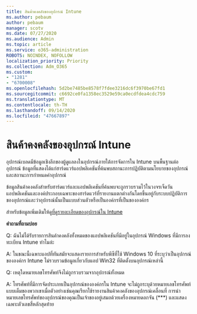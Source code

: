```yaml
---
title: สินค้าคงคลังของอุปกรณ์ Intune
ms.author: pebaum
author: pebaum
manager: scotv
ms.date: 07/27/2020
ms.audience: Admin
ms.topic: article
ms.service: o365-administration
ROBOTS: NOINDEX, NOFOLLOW
localization_priority: Priority
ms.collection: Adm_O365
ms.custom:
- "1281"
- "6700008"
ms.openlocfilehash: 5d2be7485be8578f7fdee3216dc6f3970be67fd1
ms.sourcegitcommit: c6692ce0fa1358ec3529e59ca0ecdfdea4cdc759
ms.translationtype: MT
ms.contentlocale: th-TH
ms.lasthandoff: 09/14/2020
ms.locfileid: "47667897"
---
```

# <a name="intune-device-inventory"></a>สินค้าคงคลังของอุปกรณ์ Intune

อุปกรณ์เบลดมีข้อมูลเชิงลึกของผู้ดูแลลงในอุปกรณ์ภายใต้การจัดการใน Intune บนพื้นฐานต่ออุปกรณ์ ข้อมูลที่แสดงได้แก่ฮาร์ดแวร์แอปพลิเคชันที่ค้นพบสถานะการปฏิบัติตามนโยบายของอุปกรณ์และสถานะการกำหนดค่าอุปกรณ์

ข้อมูลสินค้าคงคลังสำหรับฮาร์ดแวร์และแอปพลิเคชันที่ค้นพบจะถูกรวบรวมไว้ในวงจรเจ็ดวัน แอปพลิเคชันและองค์ประกอบเฉพาะของฮาร์ดแวร์ที่รายงานแตกต่างกันโดยขึ้นอยู่กับระบบปฏิบัติการของอุปกรณ์และว่าอุปกรณ์นั้นเป็นแบบส่วนตัวหรือเป็นองค์กรที่เป็นขององค์กร

สำหรับข้อมูลเพิ่มเติมให้ดู[ที่ดูรายละเอียดของอุปกรณ์ใน Intune](https://docs.microsoft.com/intune/device-inventory)

**คำถามที่ถามบ่อย**

Q: ฉันไม่ได้รับรายการสินค้าคงคลังทั้งหมดของแอปพลิเคชันที่มีอยู่ในอุปกรณ์ Windows ที่มีการลงทะเบียน Intune ทำไมล่ะ

A: ในขณะนี้เฉพาะแอปที่ทันสมัยจะแสดงรายการสำหรับพีซีที่ใช้ Windows 10 ที่ระบุว่าเป็นอุปกรณ์ขององค์กร Intune ไม่รวบรวมข้อมูลเกี่ยวกับแอป Win32 ที่ติดตั้งบนอุปกรณ์เหล่านี้

Q: เหตุใดหมายเลขโทรศัพท์จึงไม่ถูกรวบรวมจากอุปกรณ์ทั้งหมด

A: โทรศัพท์ที่มีการจัดประเภทเป็นอุปกรณ์ขององค์กรใน Intune จะไม่ถูกระบุด้วยหมายเลขโทรศัพท์แบบเต็มของพวกเขาเมื่อตัวอย่างเช่นคุณเรียกใช้รายงานสินค้าคงคลังของอุปกรณ์เคลื่อนที่ การนำหมายเลขโทรศัพท์ของอุปกรณ์ของคุณเป็นเจ้าของอยู่เสมอด้วยเครื่องหมายดอกจัน (***) และแสดงเฉพาะตัวเลขสี่หลักสุดท้าย